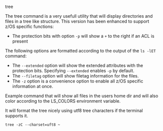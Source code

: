 tree

The tree command is a very usefull utility that will display directories and files in a tree like structure.
This version has been enhanced to support z/OS specific functions:
- The protection bits with option `-p` will show a `+` to the right if an ACL is present

The following options are formatted according to the output of the `ls -lET` command:
- The `--extended` option will show the extended attributes with the protection bits. Specifying `--extended` enables `-p` by default.
- The `--filetag` option will show filetag information for the files.
- The `-z` option is a convenience option to enable all z/OS specific information at once.

Example command that will show all files in the users home dir and will also color according to the LS_COLORS environment variable.

It will format the tree nicely using utf8 tree characters if the terminal supports it.

`tree -zC --charset=uft8 ~`
